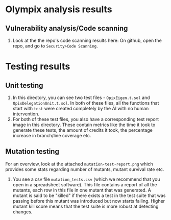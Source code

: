 # Olympix analysis results

## Vulnerability analysis/Code scanning
1. Look at the the repo's code scanning results here: On github, open the repo, and go to `Security>Code Scanning`.

# Testing results

## Unit testing
1. In this directory, you can see two test files - `OpixEigen.t.sol` and `OpixDelegationUnit.t.sol`. In both of these files, all the functions that start with `test` were created completely by the AI with no human intervention.
2. For both of these test files, you also have a corresponding test report image in this directory. These contain metrics like the time it took to generate these tests, the amount of credits it took, the percentage increase in branch/line coverage etc.

## Mutation testing
For an overview, look at the attached `mutation-test-report.png` which provides some stats regarding number of mutants, mutant survival rate etc. 
1. You see a csv file `mutation_tests.csv` (which we recommend that you open in a spreadsheet software). This file contains a report of all the mutants, each row in this file in one mutant that was generated. A mutant is said to be "killed" if there exists a test in the test suite that was passing before this mutant was introduced but now starts failing. Higher mutant kill score means that the test suite is more robust at detecting changes.

